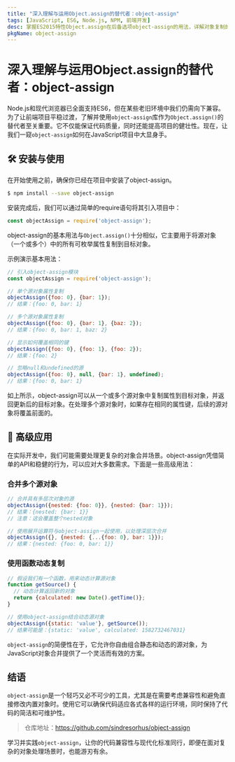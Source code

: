 ```yaml
---
title: "深入理解与运用Object.assign的替代者：object-assign"
tags: [JavaScript, ES6, Node.js, NPM, 前端开发]
desc: 掌握ES2015特性Object.assign在后备选项object-assign的用法，详解对象复制的技巧。
pkgName: object-assign
---
```


# 深入理解与运用Object.assign的替代者：object-assign

Node.js和现代浏览器已全面支持ES6，但在某些老旧环境中我们仍需向下兼容。为了让前端项目平稳过渡，了解并使用`object-assign`库作为`Object.assign()`的替代者至关重要。它不仅能保证代码质量，同时还能提高项目的健壮性。现在，让我们一窥`object-assign`如何在JavaScript项目中大显身手。

## 🛠️ 安装与使用

在开始使用之前，确保你已经在项目中安装了object-assign。

```bash
$ npm install --save object-assign
```

安装完成后，我们可以通过简单的require语句将其引入项目中：

```javascript
const objectAssign = require('object-assign');
```

object-assign的基本用法与`Object.assign()`十分相似，它主要用于将源对象（一个或多个）中的所有可枚举属性复制到目标对象。

示例演示基本用法：

```javascript
// 引入object-assign模块
const objectAssign = require('object-assign');

// 单个源对象属性复制
objectAssign({foo: 0}, {bar: 1});
// 结果：{foo: 0, bar: 1}

// 多个源对象属性复制
objectAssign({foo: 0}, {bar: 1}, {baz: 2});
// 结果：{foo: 0, bar: 1, baz: 2}

// 显示如何覆盖相同的键
objectAssign({foo: 0}, {foo: 1}, {foo: 2});
// 结果：{foo: 2}

// 忽略null和undefined的源
objectAssign({foo: 0}, null, {bar: 1}, undefined);
// 结果：{foo: 0, bar: 1}
```

如上所示，object-assign可以从一个或多个源对象中复制属性到目标对象，并返回更新后的目标对象。在处理多个源对象时，如果存在相同的属性键，后续的源对象将覆盖前面的。

## 🌟 高级应用

在实际开发中，我们可能需要处理更复杂的对象合并场景。object-assign凭借简单的API和稳健的行为，可以应对大多数需求。下面是一些高级用法：

### 合并多个源对象

```javascript
// 合并具有多层次对象的源
objectAssign({nested: {foo: 0}}, {nested: {bar: 1}});
// 结果：{nested: {bar: 1}}
// 注意：这会覆盖整个nested对象

// 使用展开运算符与object-assign一起使用，以处理深层次合并
objectAssign({}, {nested: {...{foo: 0}, bar: 1}});
// 结果：{nested: {foo: 0, bar: 1}}
```

### 使用函数动态复制

```javascript
// 假设我们有一个函数，用来动态计算源对象
function getSource() {
  // 动态计算返回新的对象
  return {calculated: new Date().getTime()};
}

// 使用object-assign结合动态源对象
objectAssign({static: 'value'}, getSource());
// 结果可能是：{static: 'value', calculated: 1582732467031}
```

`object-assign`的简便性在于，它允许你自由组合静态和动态的源对象，为JavaScript对象合并提供了一个灵活而有效的方案。

## 结语

`object-assign`是一个轻巧又必不可少的工具，尤其是在需要考虑兼容性和避免直接修改内置对象时。使用它可以确保代码适应各式各样的运行环境，同时保持了代码的简洁和可维护性。

> 仓库地址：https://github.com/sindresorhus/object-assign

学习并实践`object-assign`，让你的代码兼容性与现代化标准同行，即便在面对复杂的对象处理场景时，也能游刃有余。